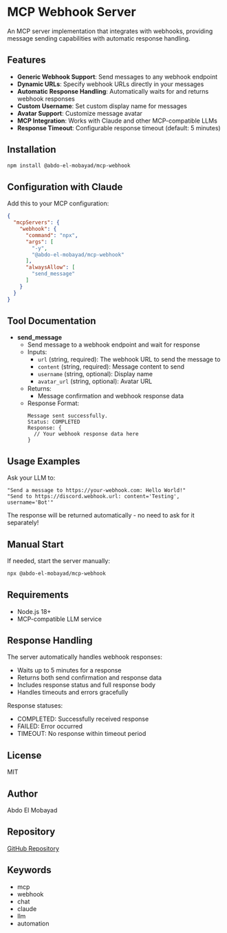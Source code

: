 # MCP Webhook Server

An MCP server implementation that integrates with webhooks, providing message sending capabilities with automatic response handling.

## Features

* **Generic Webhook Support**: Send messages to any webhook endpoint
* **Dynamic URLs**: Specify webhook URLs directly in your messages
* **Automatic Response Handling**: Automatically waits for and returns webhook responses
* **Custom Username**: Set custom display name for messages
* **Avatar Support**: Customize message avatar
* **MCP Integration**: Works with Claude and other MCP-compatible LLMs
* **Response Timeout**: Configurable response timeout (default: 5 minutes)

## Installation

```bash
npm install @abdo-el-mobayad/mcp-webhook
```

## Configuration with Claude

Add this to your MCP configuration:

```json
{
  "mcpServers": {
    "webhook": {
      "command": "npx",
      "args": [
        "-y",
        "@abdo-el-mobayad/mcp-webhook"
      ],
      "alwaysAllow": [
        "send_message"
      ]
    }
  }
}
```

## Tool Documentation

* **send_message**
  * Send message to a webhook endpoint and wait for response
  * Inputs:
    * `url` (string, required): The webhook URL to send the message to
    * `content` (string, required): Message content to send
    * `username` (string, optional): Display name
    * `avatar_url` (string, optional): Avatar URL
  * Returns:
    * Message confirmation and webhook response data
  * Response Format:
    ```
    Message sent successfully.
    Status: COMPLETED
    Response: {
      // Your webhook response data here
    }
    ```

## Usage Examples

Ask your LLM to:
```
"Send a message to https://your-webhook.com: Hello World!"
"Send to https://discord.webhook.url: content='Testing', username='Bot'"
```

The response will be returned automatically - no need to ask for it separately!

## Manual Start

If needed, start the server manually:

```bash
npx @abdo-el-mobayad/mcp-webhook
```

## Requirements

* Node.js 18+
* MCP-compatible LLM service

## Response Handling

The server automatically handles webhook responses:
- Waits up to 5 minutes for a response
- Returns both send confirmation and response data
- Includes response status and full response body
- Handles timeouts and errors gracefully

Response statuses:
- COMPLETED: Successfully received response
- FAILED: Error occurred
- TIMEOUT: No response within timeout period

## License

MIT

## Author

Abdo El Mobayad

## Repository

[GitHub Repository](https://github.com/Abdo-El-Mobayad/Webhook-Mcp-Claude)

## Keywords

* mcp
* webhook
* chat
* claude
* llm
* automation
